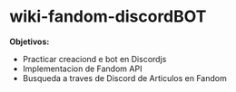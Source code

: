 # wiki-fandom-discordBOT

**Objetivos:**
 - Practicar creaciond e bot en Discordjs
 - Implementacion de Fandom API 
 - Busqueda a traves de Discord de Articulos en Fandom
 

